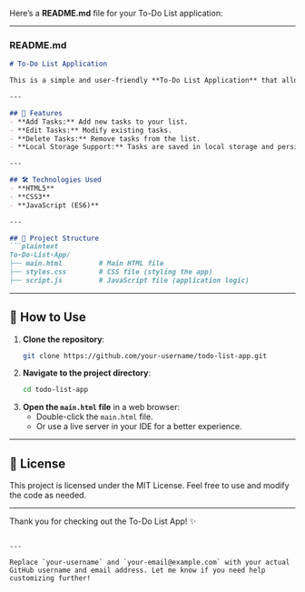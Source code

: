 Here’s a **README.md** file for your To-Do List application:

---

### **README.md**

```markdown
# To-Do List Application

This is a simple and user-friendly **To-Do List Application** that allows users to add, edit, and delete tasks. The tasks are stored in the browser's local storage, so they persist even after the page is refreshed or the browser is closed.

---

## 🌟 Features
- **Add Tasks:** Add new tasks to your list.
- **Edit Tasks:** Modify existing tasks.
- **Delete Tasks:** Remove tasks from the list.
- **Local Storage Support:** Tasks are saved in local storage and persist between sessions.

---

## 🛠️ Technologies Used
- **HTML5**
- **CSS3**
- **JavaScript (ES6)**

---

## 📂 Project Structure
```plaintext
To-Do-List-App/
├── main.html         # Main HTML file
├── styles.css        # CSS file (styling the app)
├── script.js         # JavaScript file (application logic)
```

---

## 🚀 How to Use
1. **Clone the repository**:
   ```bash
   git clone https://github.com/your-username/todo-list-app.git
   ```
2. **Navigate to the project directory**:
   ```bash
   cd todo-list-app
   ```
3. **Open the `main.html` file** in a web browser:
   - Double-click the `main.html` file.
   - Or use a live server in your IDE for a better experience.

---



## 📝 License
This project is licensed under the MIT License. Feel free to use and modify the code as needed.

---

Thank you for checking out the To-Do List App! ✨
```

---

Replace `your-username` and `your-email@example.com` with your actual GitHub username and email address. Let me know if you need help customizing further!
